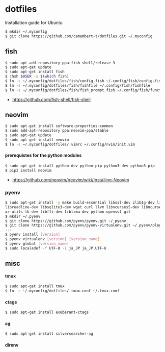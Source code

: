 # dotfiles
Installation guide for Ubuntu

```sh
$ mkdir ~/.myconfig
$ git clone https://github.com/camembert-t/dotfiles.git ~/.myconfig
```


## fish

```sh
$ sudo apt-add-repository ppa:fish-shell/release-3
$ sudo apt-get update
$ sudo apt-get install fish
$ chsh $USER -s $(which fish)
$ ln -s ~/.myconfig/dotfiles/fish/config.fish ~/.config/fish/config.fish
$ ln -s ~/.myconfig/dotfiles/fish/fishfile ~/.config/fish/fishfile
$ ln -s ~/.myconfig/dotfiles/fish/fish_prompt.fish ~/.config/fish/functions/fish_prompt.fish
```
- https://github.com/fish-shell/fish-shell


## neovim

```sh
$ sudo apt-get install software-properties-common
$ sudo add-apt-repository ppa:neovim-ppa/stable
$ sudo apt-get update
$ sudo apt-get install neovim
$ ln -s ~/.myconfig/dotfiles/.vimrc ~/.config/nvim/init.vim
```

#### prerequistes for the python modules

```sh   
$ sudo apt-get install python-dev python-pip python3-dev python3-pip
$ pip3 install neovim
```

- https://github.com/neovim/neovim/wiki/Installing-Neovim


### pyenv

```sh
$ sudo apt-get install -y make build-essential libssl-dev zlib1g-dev libbz2-dev \
libreadline-dev libsqlite3-dev wget curl llvm libncurses5-dev libncursesw5-dev \
xz-utils tk-dev libffi-dev liblzma-dev python-openssl git
$ mkdir ~/.pyenv
$ git clone https://github.com/pyenv/pyenv.git ~/.pyenv
$ git clone https://github.com/pyenv/pyenv-virtualenv.git ~/.pyenv/plugins/pyenv-virtualenv 
---
$ pyenv install [version]
$ pyenv virtualenv [version] [version_name]
$ pyenv global [version_name]
$ sudo localedef -f UTF-8 -i ja_JP ja_JP.UTF-8
```


## misc

#### tmux

```sh
$ sudo apt-get install tmux
$ ln -s ~/.myconfig/dotfiles/.tmux.conf ~/.tmux.conf
```

#### ctags

```sh
$ sudo apt-get install exuberant-ctags
```

#### ag

```sh
$ sudo apt-get install silversearcher-ag
```

#### direnv

